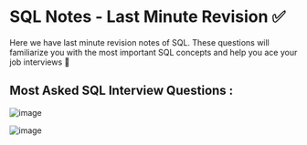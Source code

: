 # SQL Notes - Last Minute Revision ✅
Here we have last minute revision notes of SQL. These questions will familiarize you with the most important SQL concepts and help you ace your job interviews 🙌

## Most Asked SQL Interview Questions :

 ![image](https://github.com/Shubham-Bhoite/LastMinuteRevision-SQL/assets/117765637/02d8924d-6297-43d3-8680-1a0e114d7302)

 ![image](https://github.com/Shubham-Bhoite/LastMinuteRevision-SQL/assets/117765637/46c572f8-6d1c-490b-b712-29b0b2b7883a)

